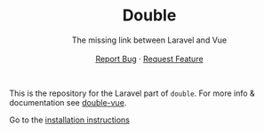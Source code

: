 <div id="top"></div>

<div align="center">
  <h1 align="center">Double</h1>

  <p align="center">
    The missing link between Laravel and Vue
    <br />
    <br />
    <a href="https://github.com/Sopamo/double-laravel/issues">Report Bug</a>
    ·
    <a href="https://github.com/Sopamo/double-laravel/issues">Request Feature</a>
  </p>
</div>
<br>

This is the repository for the Laravel part of `double`. For more info & documentation see [double-vue](https://github.com/Sopamo/double-vue).

Go to the [installation instructions](https://github.com/Sopamo/double-vue#installation)